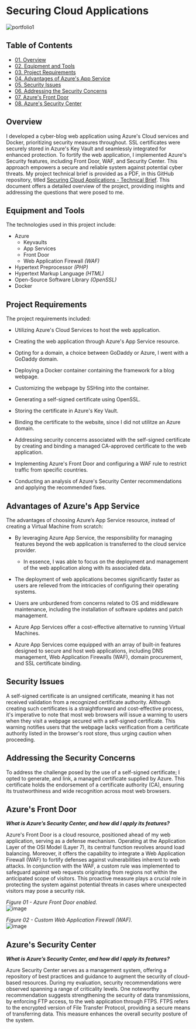 # Securing Cloud Applications

![portfolio1](https://github.com/CJanecka/Projects_and_CTFs/assets/131223318/c2e290f7-3cac-46ef-89d2-558df710fb84)

## Table of Contents

  + [01. Overview](#Overview)
  + [02. Equipment and Tools](#Equipment-and-Tools)
  + [03. Project Requirements](#Project-Requirements)
  + [04. Advantages of Azure's App Service](#Advantages-of-Azure's-App-Services)
  + [05. Security Issues](#Security-Issues)
  + [06. Addressing the Security Concerns](#Addressing-the-Security-Concerns)
  + [07. Azure's Front Door](#Azure's-Front-Door)
  + [08. Azure's Security Center](#Azure's-Security-Center)

## Overview

I developed a cyber-blog web application using Azure's Cloud services and Docker, prioritizing security measures throughout. SSL certificates were securely stored in Azure's Key Vault and seamlessly integrated for enhanced protection. To fortify the web application, I implemented Azure's Security features, including Front Door, WAF, and Security Center. This approach empowers a secure and reliable system against potential cyber threats. My project technical brief is provided as a PDF, in this GitHub repository, titled [Securing Cloud Applications - Technical Brief](https://github.com/CJanecka/Projects_and_CTFs/files/14234281/Securing.Cloud.Applications.-.Technical.Brief._.Collin.Janecka.pdf). This document offers a detailed overview of the project, providing insights and addressing the questions that were posed to me.

## Equipment and Tools

The technologies used in this project include:

  + Azure
    - Keyvaults
    - App Services
    - Front Door
    - Web Application Firewall *(WAF)*
  + Hypertext Preprocessor *(PHP)*
  + Hypertext Markup Language *(HTML)*
  + Open-Source Software Library *(OpenSSL)*
  + Docker

## Project Requirements

The project requirements included:

  + Utilizing Azure's Cloud Services to host the web application.
    
  + Creating the web application through Azure's App Service resource.
    
  + Opting for a domain, a choice between GoDaddy or Azure, I went with a GoDaddy domain.
    
  + Deploying a Docker container containing the framework for a blog webpage.
    
  + Customizing the webpage by SSHing into the container.
    
  + Generating a self-signed certificate using OpenSSL.

  + Storing the certificate in Azure's Key Vault.

  + Binding the certificate to the website, since I did not utilitze an Azure domain.

  + Addressing security concerns associated with the self-signed certificate by creating and binding a managed CA-approved certificate to the web application.

  + Implementing Azure's Front Door and configuring a WAF rule to restrict traffic from specific countries.

  + Conducting an analysis of Azure's Security Center recommendations and applying the recommended fixes.

## Advantages of Azure's App Service

The advantages of choosing Azure’s App Service resource, instead of creating a Virtual Machine from scratch:

  + By leveraging Azure App Service, the responsibility for managing features beyond the web application is transferred to the cloud service provider.

    - In essence, I was able to focus on the deployment and management of the web application along with its associated data.
   
  + The deployment of web applications becomes significantly faster as users are relieved from the intricacies of configuring their operating systems.

  + Users are unburdened from concerns related to OS and middleware maintenance, including the installation of software updates and patch management.

  + Azure App Services offer a cost-effective alternative to running Virtual Machines.

  + Azure App Services come equipped with an array of built-in features designed to secure and host web applications, including DNS management, Web Application Firewalls (WAF), domain procurement, and SSL certificate binding.

## Security Issues

A self-signed certificate is an unsigned certificate, meaning it has not received validation from a recognized certificate authority. Although creating such certificates is a straightforward and cost-effective process, it's imperative to note that most web browsers will issue a warning to users when they visit a webpage secured with a self-signed certificate. This warning notifies users that the webpage lacks verification from a certificate authority listed in the browser's root store, thus urging caution when proceeding.

## Addressing the Security Concerns

To address the challenge posed by the use of a self-signed certificate; I opted to generate, and link, a managed certificate supplied by Azure. This certificate holds the endorsement of a certificate authority (CA), ensuring its trustworthiness and wide recognition across most web browsers.

## Azure's Front Door

***What is Azure’s Security Center, and how did I apply its features?***

Azure's Front Door is a cloud resource, positioned ahead of my web application, serving as a defense mechanism. Operating at the Application Layer of the OSI Model (Layer 7), its central function revolves around load balancing. Moreover, it offers the capability to integrate a Web Application Firewall (WAF) to fortify defenses against vulnerabilities inherent to web attacks. In conjunction with the WAF, a custom rule was implemented to safeguard against web requests originating from regions not within the anticipated scope of visitors. This proactive measure plays a crucial role in protecting the system against potential threats in cases where unexpected visitors may pose a security risk.

*Figure 01 - Azure Front Door enabled.*                                                                        
![image](https://github.com/CJanecka/Projects_and_CTFs/assets/131223318/84fd63e5-1a8b-4848-8602-8550a251c37f)

*Figure 02 - Custom Web Application Firewall (WAF).*                                                    
![image](https://github.com/CJanecka/Projects_and_CTFs/assets/131223318/a6d6f7de-2862-415b-b744-778c73bb101b)

## Azure's Security Center

***What is Azure’s Security Center, and how did I apply its features?***

Azure Security Center serves as a management system, offering a repository of best practices and guidance to augment the security of cloud-based resources. During my evaluation, security recommendations were observed spanning a range of  criticality levels. One noteworthy recommendation suggests strengthening the security of data transmissions, by enforcing FTP access, to the web application through FTPS. FTPS refers to the encrypted version of File Transfer Protocol, providing a secure means of transferring data. This measure enhances the overall security posture of the system.
